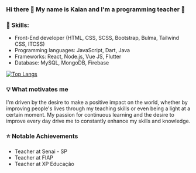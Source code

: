 ### Hi there 👋 My name is Kaian and I'm a programming teacher :rocket:

### :wrench: Skills:
- Front-End developer (HTML, CSS, SCSS, Bootstrap, Bulma, Tailwind CSS, ITCSS)
- Programming languages: JavaScript, Dart, Java
- Frameworks: React, Node.js, Vue JS, Flutter
- Database: MySQL, MongoDB, Firebase

[![Top Langs](https://github-readme-stats.vercel.app/api/top-langs/?username=KaianNovais&theme=radical)](https://github.com/seu_usuário/github-readme-stats)

### :bulb: What motivates me
I'm driven by the desire to make a positive impact on the world, whether by improving people's lives through my teaching skills or even being a light at a certain moment. My passion for continuous learning and the desire to improve every day drive me to constantly enhance my skills and knowledge.

### :star: Notable Achievements
- Teacher at Senai - SP
- Teacher at FIAP
- Teacher at XP Educação







